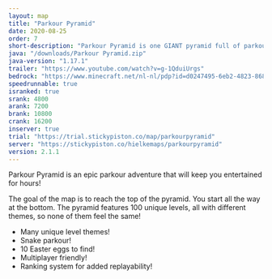```yaml
---
layout: map
title: "Parkour Pyramid"
date: 2020-08-25
order: 7
short-description: "Parkour Pyramid is one GIANT pyramid full of parkour!"
java: "/downloads/Parkour Pyramid.zip"
java-version: "1.17.1"
trailer: "https://www.youtube.com/watch?v=g-1QduiUrgs"
bedrock: "https://www.minecraft.net/nl-nl/pdp?id=d0247495-6eb2-4823-8681-9f15acc5255a"
speedrunnable: true
isranked: true
srank: 4800
arank: 7200
brank: 10800 
crank: 16200
inserver: true
trial: "https://trial.stickypiston.co/map/parkourpyramid"
server: "https://stickypiston.co/hielkemaps/parkourpyramid"
version: 2.1.1
---
```


Parkour Pyramid is an epic parkour adventure that will keep you entertained for hours!

The goal of the map is to reach the top of the pyramid. You start all the way at the bottom.
The pyramid features 100 unique levels, all with different themes, so none of them feel the same!

- Many unique level themes!
- Snake parkour!
- 10 Easter eggs to find!
- Multiplayer friendly!
- Ranking system for added replayability!
